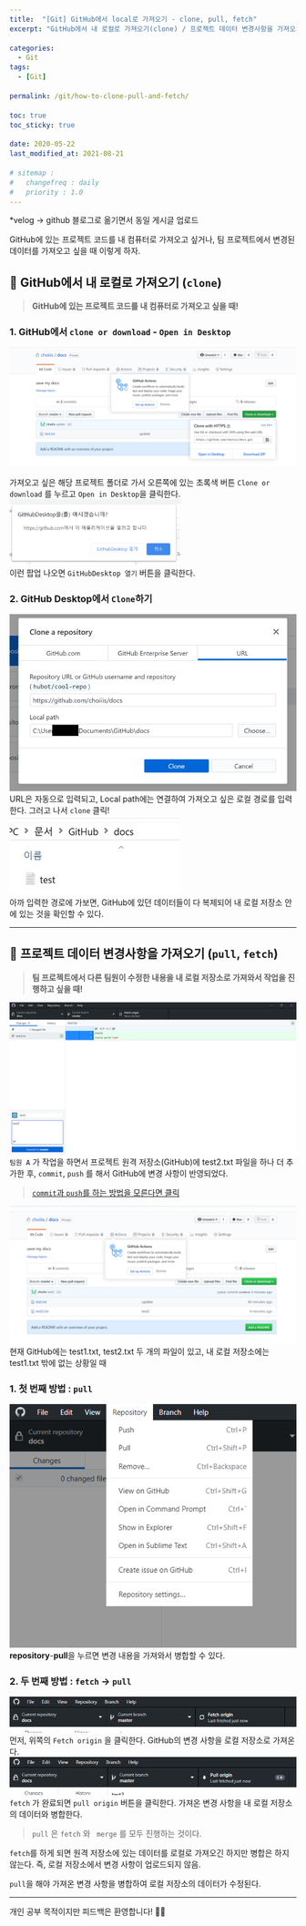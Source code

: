 ```yaml
---
title:  "[Git] GitHub에서 local로 가져오기 - clone, pull, fetch"
excerpt: "GitHub에서 내 로컬로 가져오기(clone) / 프로젝트 데이터 변경사항을 가져오기(pull, fetch)"

categories:
  - Git
tags:
  - [Git]

permalink: /git/how-to-clone-pull-and-fetch/

toc: true
toc_sticky: true
 
date: 2020-05-22
last_modified_at: 2021-08-21

# sitemap :
#   changefreq : daily
#   priority : 1.0
---
```


*velog -> github 블로그로 옮기면서 동일 게시글 업로드

GitHub에 있는 프로젝트 코드를 내 컴퓨터로 가져오고 싶거나,
팀 프로젝트에서 변경된 데이터를 가져오고 싶을 때 이렇게 하자.

## 🦥 GitHub에서 내 로컬로 가져오기 (``clone``)
> **GitHub에 있는 프로젝트 코드를 내 컴퓨터로 가져오고 싶을 때!**

### 1. GitHub에서 ``clone or download`` - ``Open in Desktop`` 
![github clone](/assets/images/posts_img/git-3/git-3-1.png)

가져오고 싶은 해당 프로젝트 폴더로 가서 오른쪽에 있는 초록색 버튼 ``Clone or download`` 를 누르고 ``Open in Desktop``을 클릭한다.<br>
<img src="/assets/images/posts_img/git-3/git-3-2.png" width="300"><br>
이런 팝업 나오면 ``GitHubDesktop 열기``  버튼을 클릭한다.

### 2. GitHub Desktop에서 ``Clone``하기
![github desktop clone](/assets/images/posts_img/git-3/git-3-3.png)
URL은 자동으로 입력되고, Local path에는 연결하여 가져오고 싶은 로컬 경로를 입력한다. 그러고 나서 ``clone`` 클릭!<br>
<img src="/assets/images/posts_img/git-3/git-3-4.png" width="300"><br>
아까 입력한 경로에 가보면, GitHub에 있던 데이터들이 다 복제되어 내 로컬 저장소 안에 있는 것을 확인할 수 있다.

----

## 🦥 프로젝트 데이터 변경사항을 가져오기 (``pull``, ``fetch``)
> **팀 프로젝트에서 다른 팀원이 수정한 내용을 내 로컬 저장소로 가져와서 작업을 진행하고 싶을 때!**

![pull fetch 1](/assets/images/posts_img/git-3/git-3-5.png)
``팀원 A`` 가 작업을 하면서 프로젝트 원격 저장소(GitHub)에 test2.txt 파일을 하나 더 추가한 후, ``commit``, ``push`` 를 해서 GitHub에 변경 사항이 반영되었다. 
>[``commit``과 ``push``를 하는 방법을 모른다면 클릭](https://choiiis.github.io/git/git-2/)

![pull fetch 2](/assets/images/posts_img/git-3/git-3-6.png)
현재 GitHub에는 test1.txt, test2.txt 두 개의 파일이 있고,
내 로컬 저장소에는 test1.txt 밖에 없는 상황일 때

### 1. 첫 번째 방법 : ``pull``
![pull](/assets/images/posts_img/git-3/git-3-7.png)
**repository**-**pull**을 누르면 변경 내용을 가져와서 병합할 수 있다.

### 2. 두 번째 방법 : ``fetch`` -> ``pull``
![fetch pull](/assets/images/posts_img/git-3/git-3-8.png)
먼저, 위쪽의 ``Fetch origin`` 을 클릭한다. GitHub의 변경 사항을 로컬 저장소로 가져온다.
![fetch pull 2](/assets/images/posts_img/git-3/git-3-9.png)
``fetch`` 가 완료되면 ``pull origin`` 버튼을 클릭한다. 가져온 변경 사항을 내 로컬 저장소의 데이터와 병합한다.

> ``pull`` 은 ``fetch`` 와 `` merge`` 를 모두 진행하는 것이다.
>
``fetch``를 하게 되면 원격 저장소에 있는 데이터를 로컬로 가져오긴 하지만 병합은 하지 않는다. 즉, 로컬 저장소에서 변경 사항이 업로드되지 않음.
>
``pull``을 해야 가져온 변경 사항을 병합하여 로컬 저장소의 데이터가 수정된다.


***

개인 공부 목적이지만 피드백은 환영합니다! 🙆🏻